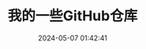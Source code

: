 ---
title: 我的一些GitHub仓库
comments: true
aside: false
date: 2024-05-07 01:42:41
top_img: false
type: project
---